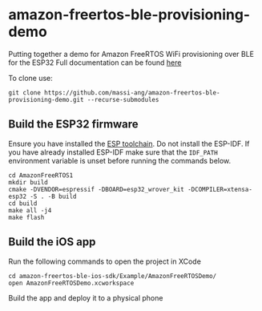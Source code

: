 # amazon-freertos-ble-provisioning-demo
Putting together a demo for Amazon FreeRTOS WiFi provisioning over BLE for the ESP32
Full documentation can be found [here](https://docs.aws.amazon.com/freertos/latest/userguide/ble-demo.html)

To clone use:

```
git clone https://github.com/massi-ang/amazon-freertos-ble-provisioning-demo.git --recurse-submodules
```

## Build the ESP32 firmware

Ensure you have installed the [ESP toolchain](https://docs.espressif.com/projects/esp-idf/en/v3.3/get-started-cmake/index.html#step-1-set-up-toolchain). 
Do not install the ESP-IDF. 
If you have already installed ESP-IDF make sure that the `IDF_PATH` environment variable is unset before running the commands below.

```
cd AmazonFreeRTOS1
mkdir build
cmake -DVENDOR=espressif -DBOARD=esp32_wrover_kit -DCOMPILER=xtensa-esp32 -S . -B build
cd build
make all -j4
make flash
```

## Build the iOS app

Run the following commands to open the project in XCode

```
cd amazon-freertos-ble-ios-sdk/Example/AmazonFreeRTOSDemo/
open AmazonFreeRTOSDemo.xcworkspace
```

Build the app and deploy it to a physical phone

